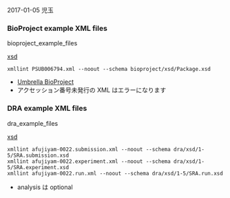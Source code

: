2017-01-05 児玉  

### BioProject example XML files  

bioproject_example_files  

[xsd](https://github.com/ddbj/docs/blob/master/bioproject/xsd/)

```
xmllint PSUB006794.xml --noout --schema bioproject/xsd/Package.xsd
```

* [Umbrella BioProject](http://trace.ddbj.nig.ac.jp/bioproject/submission.html#プライマリープロジェクトとアンブレラプロジェクト)
* アクセッション番号未発行の XML はエラーになります  

### DRA example XML files  

dra_example_files  

[xsd](https://github.com/ddbj/docs/tree/master/dra/xsd/1-5)

```
xmllint afujiyam-0022.submission.xml --noout --schema dra/xsd/1-5/SRA.submission.xsd
xmllint afujiyam-0022.experiment.xml --noout --schema dra/xsd/1-5/SRA.experiment.xsd
xmllint afujiyam-0022.run.xml --noout --schema dra/xsd/1-5/SRA.run.xsd
```

* analysis は optional  






